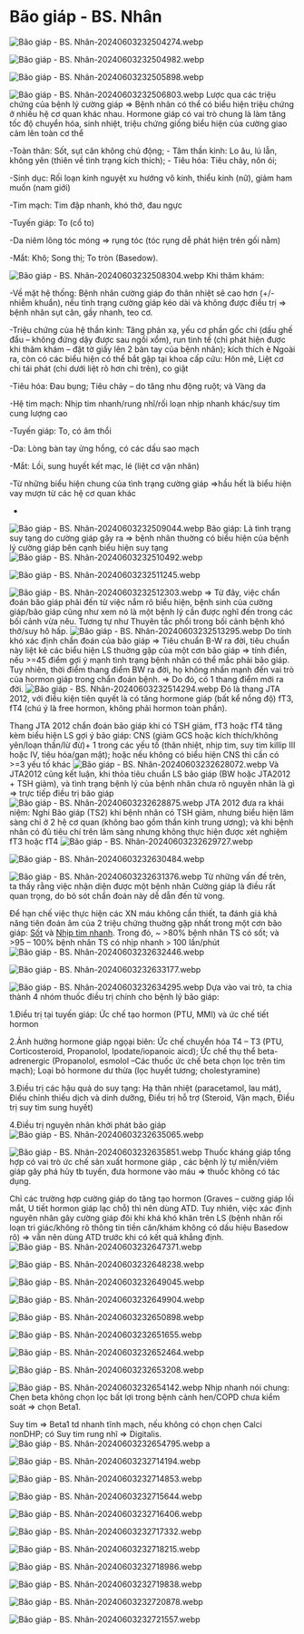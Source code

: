 # Bão giáp - BS. Nhân

![Bão giáp - BS. Nhân-20240603232504274.webp](../200%20FILES/201%20Image/B%C3%A3o%20gi%C3%A1p%20-%20BS.%20Nh%C3%A2n-20240603232504274.webp)

![Bão giáp - BS. Nhân-20240603232504982.webp](../200%20FILES/201%20Image/B%C3%A3o%20gi%C3%A1p%20-%20BS.%20Nh%C3%A2n-20240603232504982.webp)

![Bão giáp - BS. Nhân-20240603232505898.webp](../200%20FILES/201%20Image/B%C3%A3o%20gi%C3%A1p%20-%20BS.%20Nh%C3%A2n-20240603232505898.webp)

![Bão giáp - BS. Nhân-20240603232506803.webp](../200%20FILES/201%20Image/B%C3%A3o%20gi%C3%A1p%20-%20BS.%20Nh%C3%A2n-20240603232506803.webp)
Lược qua các triệu chứng của bệnh lý cường giáp => Bệnh nhân có thể có biểu hiện triệu chứng ở nhiều hệ cơ quan khác nhau. Hormone giáp có vai trò chung là làm tăng tốc độ chuyển hóa, sinh nhiệt, triệu chứng giống biểu hiện của cường giao cảm lên toàn cơ thể

-Toàn thân: Sốt, sụt cân không chủ động; - Tâm thần kinh: Lo âu, lú lẫn, không yên (thiên về tình trạng kích thích); - Tiêu hóa: Tiêu chảy, nôn ói;

-Sinh dục: Rối loạn kinh nguyệt xu hướng vô kinh, thiểu kinh (nữ), giảm ham muốn (nam giới)

-Tim mạch: Tim đập nhanh, khó thở, đau ngực

-Tuyến giáp: To (cổ to)

-Da niêm lông tóc móng => rụng tóc (tóc rụng dễ phát hiện trên gối nằm)

-Mắt: Khô; Song thị; To tròn (Basedow).

![Bão giáp - BS. Nhân-20240603232508304.webp](../200%20FILES/201%20Image/B%C3%A3o%20gi%C3%A1p%20-%20BS.%20Nh%C3%A2n-20240603232508304.webp)
Khi thăm khám:

-Về mặt hệ thống: Bệnh nhân cường giáp đo thân nhiệt sẽ cao hơn (+/-  nhiễm khuẩn), nếu tình trạng cường giáp kéo dài và không được điều trị => bệnh nhân sụt cân, gầy nhanh, teo cơ.

-Triệu chứng của hệ thần kinh: Tăng phản xạ, yếu cơ phần gốc chi (dấu ghế đẩu – không đứng dậy được sau ngồi xổm), run tinh tế (chỉ phát hiện được khi thăm khám – đặt tờ giấy lên 2 bàn tay của bệnh nhân); kích thích è Ngoài ra, còn có các biểu hiện có thể bắt gặp tại khoa cấp cứu: Hôn mê, Liệt cơ chi tái phát (chi dưới liệt rõ hơn chi trên), co giật

-Tiêu hóa: Đau bụng; Tiêu chảy – do tăng nhu động ruột; và Vàng da

-Hệ tim mạch: Nhịp tim nhanh/rung nhĩ/rối loạn nhịp nhanh khác/suy tim cung lượng cao

-Tuyến giáp: To, có âm thổi

-Da: Lòng bàn tay ửng hồng, có các dấu sao mạch

-Mắt: Lồi, sung huyết kết mạc, lé (liệt cơ vận nhãn)

-Từ những biểu hiện chung của tình trạng cường giáp =>hầu hết là biểu hiện vay mượn từ các hệ cơ quan khác

-

![Bão giáp - BS. Nhân-20240603232509044.webp](../200%20FILES/201%20Image/B%C3%A3o%20gi%C3%A1p%20-%20BS.%20Nh%C3%A2n-20240603232509044.webp)
Bão giáp: Là tình trạng suy tạng do cường giáp gây ra => bệnh nhân thuờng có biểu hiện của bệnh lý cường giáp bên cạnh biểu hiện suy tạng
![Bão giáp - BS. Nhân-20240603232510492.webp](../200%20FILES/201%20Image/B%C3%A3o%20gi%C3%A1p%20-%20BS.%20Nh%C3%A2n-20240603232510492.webp)

![Bão giáp - BS. Nhân-20240603232511245.webp](../200%20FILES/201%20Image/B%C3%A3o%20gi%C3%A1p%20-%20BS.%20Nh%C3%A2n-20240603232511245.webp)

![Bão giáp - BS. Nhân-20240603232512303.webp](../200%20FILES/201%20Image/B%C3%A3o%20gi%C3%A1p%20-%20BS.%20Nh%C3%A2n-20240603232512303.webp)
=> Từ đây, việc chẩn đoán bão giáp phải đến từ việc nắm rõ biểu hiện, bệnh sinh của cường giáp/bão giáp cũng như xem nó là một bệnh lý cần được nghĩ đến trong các bối cảnh vừa nêu. Tương tự như Thuyên tắc phổi trong bối cảnh bệnh khó thở/suy hô hấp.
![Bão giáp - BS. Nhân-20240603232513295.webp](../200%20FILES/201%20Image/B%C3%A3o%20gi%C3%A1p%20-%20BS.%20Nh%C3%A2n-20240603232513295.webp)
Do tính khó xác định chẩn đoán của bão giáp => Tiêu chuẩn B-W ra đời, tiêu chuẩn này liệt kê các biểu hiện LS thuờng gặp của một cơn bão giáp => tính điển, nếu >=45 điểm gợi ý mạnh tình trạng bệnh nhân có thể mắc phải bão giáp. Tuy nhiên, thời điểm thang điểm BW ra đời, họ không nhấn mạnh đến vai trò của hormon giáp trong chẩn đoán bệnh. => Do đó, có 1 thang điểm mới ra đời.
![Bão giáp - BS. Nhân-20240603232514294.webp](../200%20FILES/201%20Image/B%C3%A3o%20gi%C3%A1p%20-%20BS.%20Nh%C3%A2n-20240603232514294.webp)
Đó là thang JTA 2012, với điều kiện tiên quyết là có tăng hormone giáp (bất kể nồng độ) fT3, fT4 (chú ý là free hormon, không phải hormon toàn phần).

Thang JTA 2012 chẩn đoán bão giáp khi có TSH giảm, fT3 hoặc fT4 tăng kèm biểu hiện LS gợi ý bão giáp: CNS (giảm GCS hoặc kích thích/không yên/loạn thần/lừ đừ)+ 1 trong các yếu tố (thân nhiệt, nhịp tim, suy tim killip III hoặc IV, tiêu hóa/gan mật); hoặc nếu không có biểu hiện CNS thì cần có >=3 yếu tố khác
![Bão giáp - BS. Nhân-20240603232628072.webp](../200%20FILES/201%20Image/B%C3%A3o%20gi%C3%A1p%20-%20BS.%20Nh%C3%A2n-20240603232628072.webp)
Và JTA2012 cũng kết luận, khi thỏa tiêu chuẩn LS bão giáp (BW hoặc JTA2012 + TSH giảm), và tình trạng bệnh lý của bệnh nhân chưa rõ nguyên nhân là gì => trực tiếp điều trị bão giáp
![Bão giáp - BS. Nhân-20240603232628875.webp](../200%20FILES/201%20Image/B%C3%A3o%20gi%C3%A1p%20-%20BS.%20Nh%C3%A2n-20240603232628875.webp)
JTA 2012 đưa ra khái niệm: Nghi Bão giáp (TS2) khi bệnh nhân có TSH giảm, nhưng biểu hiện lâm sàng chỉ ở 2 hệ cơ quan (không bao gồm thần kinh trung ương); và khi bệnh nhân có đủ tiêu chí trên lâm sàng nhưng không thực hiện được xét nghiệm fT3 hoặc fT4
![Bão giáp - BS. Nhân-20240603232629727.webp](../200%20FILES/201%20Image/B%C3%A3o%20gi%C3%A1p%20-%20BS.%20Nh%C3%A2n-20240603232629727.webp)

![Bão giáp - BS. Nhân-20240603232630484.webp](../200%20FILES/201%20Image/B%C3%A3o%20gi%C3%A1p%20-%20BS.%20Nh%C3%A2n-20240603232630484.webp)

![Bão giáp - BS. Nhân-20240603232631376.webp](../200%20FILES/201%20Image/B%C3%A3o%20gi%C3%A1p%20-%20BS.%20Nh%C3%A2n-20240603232631376.webp)
Từ những vấn đề trên, ta thấy rằng việc nhận diện được một bệnh nhân Cường giáp là điều rất quan trọng, do bỏ sót chẩn đoán này dễ dẫn đến tử vong.

Để hạn chế việc thực hiện các XN máu không cần thiết, ta đánh giá khả năng tiên đoán âm của 2 triệu chứng thuờng gặp nhất trong một cơn bão giáp: [Sốt](./S%E1%BB%91t.md) và [Nhịp tim nhanh](Nh%E1%BB%8Bp%20tim%20nhanh.md). Trong đó, ~ >80% bệnh nhân TS có sốt; và >95 – 100% bệnh nhân TS có nhịp nhanh > 100 lần/phút
![Bão giáp - BS. Nhân-20240603232632446.webp](../200%20FILES/201%20Image/B%C3%A3o%20gi%C3%A1p%20-%20BS.%20Nh%C3%A2n-20240603232632446.webp)

![Bão giáp - BS. Nhân-20240603232633177.webp](../200%20FILES/201%20Image/B%C3%A3o%20gi%C3%A1p%20-%20BS.%20Nh%C3%A2n-20240603232633177.webp)

![Bão giáp - BS. Nhân-20240603232634295.webp](../200%20FILES/201%20Image/B%C3%A3o%20gi%C3%A1p%20-%20BS.%20Nh%C3%A2n-20240603232634295.webp)
Dựa vào vai trò, ta chia thành 4 nhóm thuốc điều trị chính cho bệnh lý bão giáp:

1.Điều trị tại tuyến giáp: Ức chế tạo hormon (PTU, MMI) và ức chế tiết hormon

2.Ảnh hưởng hormone giáp ngọại biên: Ức chế chuyển hóa T4 – T3 (PTU, Corticosteroid, Propanolol, Ipodate/iopanoic aicd); Ức chế thụ thể beta-adrenergic (Propanolol, esmolol –Các thuốc ức chế beta chọn lọc trên tim mạch); Loại bỏ hormone dư thừa (lọc huyết tương; cholestyramine)

3.Điều trị các hậu quả do suy tạng: Hạ thân nhiệt (paracetamol, lau mát), Điều chỉnh thiếu dịch và dinh dưỡng, Điều trị hỗ trợ (Steroid, Vận mạch, Điều trị suy tim sung huyết)

4.Điều trị nguyên nhân khởi phát bão giáp
![Bão giáp - BS. Nhân-20240603232635065.webp](../200%20FILES/201%20Image/B%C3%A3o%20gi%C3%A1p%20-%20BS.%20Nh%C3%A2n-20240603232635065.webp)

![Bão giáp - BS. Nhân-20240603232635851.webp](../200%20FILES/201%20Image/B%C3%A3o%20gi%C3%A1p%20-%20BS.%20Nh%C3%A2n-20240603232635851.webp)
Thuốc kháng giáp tổng hợp có vai trò ức chế sản xuất hormone giáp , các bệnh lý tự miễn/viêm giáp gây phá hủy tb tuyến, đưa hormone vào máu => thuốc không có tác dụng.

Chỉ các trường hợp cường giáp do tăng tạo hormon (Graves – cường giáp lồi mắt, U tiết hormon giáp lạc chỗ) thì nên dùng ATD. Tuy nhiên, việc xác định nguyên nhân gây cường giáp đôi khi khá khó khăn trên LS (bệnh nhân rối loạn tri giác/không rõ thông tin tiền căn/khám không có dấu hiệu Basedow rõ) => vẫn nên dùng ATD trước khi có kết quả khẳng định.
![Bão giáp - BS. Nhân-20240603232647371.webp](../200%20FILES/201%20Image/B%C3%A3o%20gi%C3%A1p%20-%20BS.%20Nh%C3%A2n-20240603232647371.webp)

![Bão giáp - BS. Nhân-20240603232648238.webp](../200%20FILES/201%20Image/B%C3%A3o%20gi%C3%A1p%20-%20BS.%20Nh%C3%A2n-20240603232648238.webp)

![Bão giáp - BS. Nhân-20240603232649045.webp](../200%20FILES/201%20Image/B%C3%A3o%20gi%C3%A1p%20-%20BS.%20Nh%C3%A2n-20240603232649045.webp)

![Bão giáp - BS. Nhân-20240603232649904.webp](../200%20FILES/201%20Image/B%C3%A3o%20gi%C3%A1p%20-%20BS.%20Nh%C3%A2n-20240603232649904.webp)

![Bão giáp - BS. Nhân-20240603232650898.webp](../200%20FILES/201%20Image/B%C3%A3o%20gi%C3%A1p%20-%20BS.%20Nh%C3%A2n-20240603232650898.webp)

![Bão giáp - BS. Nhân-20240603232651655.webp](../200%20FILES/201%20Image/B%C3%A3o%20gi%C3%A1p%20-%20BS.%20Nh%C3%A2n-20240603232651655.webp)

![Bão giáp - BS. Nhân-20240603232652464.webp](../200%20FILES/201%20Image/B%C3%A3o%20gi%C3%A1p%20-%20BS.%20Nh%C3%A2n-20240603232652464.webp)

![Bão giáp - BS. Nhân-20240603232653208.webp](../200%20FILES/201%20Image/B%C3%A3o%20gi%C3%A1p%20-%20BS.%20Nh%C3%A2n-20240603232653208.webp)

![Bão giáp - BS. Nhân-20240603232654142.webp](../200%20FILES/201%20Image/B%C3%A3o%20gi%C3%A1p%20-%20BS.%20Nh%C3%A2n-20240603232654142.webp)
Nhịp nhanh nói chung: Chẹn beta không chọn lọc bất lợi trong bệnh cảnh hen/COPD chưa kiểm soát => chọn Beta1.

Suy tim => Beta1 td nhanh tĩnh mạch, nếu không có chọn chẹn Calci nonDHP; có Suy tim rung nhĩ => Digitalis.
![Bão giáp - BS. Nhân-20240603232654795.webp](../200%20FILES/201%20Image/B%C3%A3o%20gi%C3%A1p%20-%20BS.%20Nh%C3%A2n-20240603232654795.webp)
a

![Bão giáp - BS. Nhân-20240603232714194.webp](../200%20FILES/201%20Image/B%C3%A3o%20gi%C3%A1p%20-%20BS.%20Nh%C3%A2n-20240603232714194.webp)

![Bão giáp - BS. Nhân-20240603232714853.webp](../200%20FILES/201%20Image/B%C3%A3o%20gi%C3%A1p%20-%20BS.%20Nh%C3%A2n-20240603232714853.webp)

![Bão giáp - BS. Nhân-20240603232715644.webp](../200%20FILES/201%20Image/B%C3%A3o%20gi%C3%A1p%20-%20BS.%20Nh%C3%A2n-20240603232715644.webp)

![Bão giáp - BS. Nhân-20240603232716406.webp](../200%20FILES/201%20Image/B%C3%A3o%20gi%C3%A1p%20-%20BS.%20Nh%C3%A2n-20240603232716406.webp)

![Bão giáp - BS. Nhân-20240603232717332.webp](../200%20FILES/201%20Image/B%C3%A3o%20gi%C3%A1p%20-%20BS.%20Nh%C3%A2n-20240603232717332.webp)

![Bão giáp - BS. Nhân-20240603232718215.webp](../200%20FILES/201%20Image/B%C3%A3o%20gi%C3%A1p%20-%20BS.%20Nh%C3%A2n-20240603232718215.webp)

![Bão giáp - BS. Nhân-20240603232718986.webp](../200%20FILES/201%20Image/B%C3%A3o%20gi%C3%A1p%20-%20BS.%20Nh%C3%A2n-20240603232718986.webp)

![Bão giáp - BS. Nhân-20240603232719838.webp](../200%20FILES/201%20Image/B%C3%A3o%20gi%C3%A1p%20-%20BS.%20Nh%C3%A2n-20240603232719838.webp)

![Bão giáp - BS. Nhân-20240603232720878.webp](../200%20FILES/201%20Image/B%C3%A3o%20gi%C3%A1p%20-%20BS.%20Nh%C3%A2n-20240603232720878.webp)

![Bão giáp - BS. Nhân-20240603232721557.webp](../200%20FILES/201%20Image/B%C3%A3o%20gi%C3%A1p%20-%20BS.%20Nh%C3%A2n-20240603232721557.webp)
